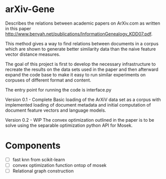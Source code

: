 arXiv-Gene
=========

Describes the relations between academic papers on ArXiv.com as written in this paper http://www.benyah.net/publications/InformationGenealogy_KDD07.pdf.

This method gives a way to find relations between documents in a corpus which are shown to generate better similarity data than the naive feature vector distance measures.


The goal of this project is first to develop the necessary infrastructure to recreate the results on the data sets used in the paper and then afterward expand the code base to make it easy to run similar experiments on corpuses of different format and content.

The entry point for running the code is interface.py


Version 0.1 - Complete
  Basic loading of the ArXiV data set as a corpus with implemented loading of document metadata and initial computation of document feature vectors and language models.
  
Version 0.2 - WIP
  The convex optimization outlined in the paper is to be solve using the separable optimization python API for Mosek.
  

# Components
- [ ] fast knn from scikit-learn
- [ ] convex optimization function ontop of mosek
- [ ] Relational graph construction

